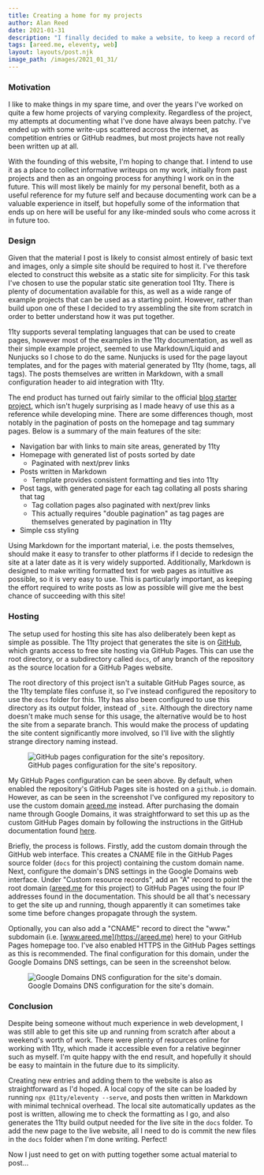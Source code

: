 ```yaml
---
title: Creating a home for my projects
author: Alan Reed
date: 2021-01-31
description: "I finally decided to make a website, to keep a record of the various things I've worked on. A brief adventure in static site generation with 11ty."
tags: [areed.me, eleventy, web]
layout: layouts/post.njk
image_path: /images/2021_01_31/
---
```


### Motivation

I like to make things in my spare time, and over the years I've worked on quite a few home projects of varying complexity. Regardless of the project, my attempts at documenting what I've done have always been patchy. I've ended up with some write-ups scattered accross the internet, as competition entries or GitHub readmes, but most projects have not really been written up at all.

With the founding of this website, I'm hoping to change that. I intend to use it as a place to collect informative writeups on my work, initially from past projects and then as an ongoing process for anything I work on in the future. This will most likely be mainly for my personal benefit, both as a useful reference for my future self and because documenting work can be a valuable experience in itself, but hopefully some of the information that ends up on here will be useful for any like-minded souls who come across it in future too.

### Design

Given that the material I post is likely to consist almost entirely of basic text and images, only a simple site should be required to host it. I've therefore elected to construct this website as a static site for simplicity. For this task I've chosen to use the popular static site generation tool 11ty. There is plenty of documentation available for this, as well as a wide range of example projects that can be used as a starting point. However, rather than build upon one of these I decided to try assembling the site from scratch in order to better understand how it was put together.

11ty supports several templating languages that can be used to create pages, however most of the examples in the 11ty documentation, as well as their simple example project, seemed to use Markdown/Liquid and Nunjucks so I chose to do the same. Nunjucks is used for the page layout templates, and for the pages with material generated by 11ty (home, tags, all tags). The posts themselves are written in Markdown, with a small configuration header to aid integration with 11ty.

The end product has turned out fairly similar to the official [blog starter project](https://github.com/11ty/eleventy-base-blog), which isn't hugely surprising as I made heavy of use this as a reference while developing mine. There are some differences though, most notably in the pagination of posts on the homepage and tag summary pages. Below is a summary of the main features of the site:

- Navigation bar with links to main site areas, generated by 11ty
- Homepage with generated list of posts sorted by date
  - Paginated with next/prev links
- Posts written in Markdown
  - Template provides consistent formatting and ties into 11ty
- Post tags, with generated page for each tag collating all posts sharing that tag
  - Tag collation pages also paginated with next/prev links
  - This actually requires "double pagination" as tag pages are themselves generated by pagination in 11ty
- Simple css styling

Using Markdown for the important material, i.e. the posts themselves, should make it easy to transfer to other platforms if I decide to redesign the site at a later date as it is very widely supported. Additionally, Markdown is designed to make writing formatted text for web pages as intuitive as possible, so it is very easy to use. This is particularly important, as keeping the effort required to write posts as low as possible will give me the best chance of succeeding with this site!

### Hosting

The setup used for hosting this site has also deliberately been kept as simple as possible. The 11ty project that generates the site is on [GitHub](https://github.com/alanpreed/blog), which grants access to free site hosting via GitHub Pages. This can use the root directory, or a subdirectory called `docs`, of any branch of the repository as the source location for a GitHub Pages website.

The root directory of this project isn't a suitable GitHub Pages source, as the 11ty template files confuse it, so I've instead configured the repository to use the `docs` folder for this. 11ty has also been configured to use this directory as its output folder, instead of `_site`. Although the directory name doesn't make much sense for this usage, the alternative would be to host the site from a separate branch. This would make the process of updating the site content significantly more involved, so I'll live with the slightly strange directory naming instead.

<figure>
  <img src={{ image_path | append: "github_setup.png" }} alt="GitHub pages configuration for the site's repository."/>
  <figcaption>GitHub pages configuration for the site's repository.</figcaption>
</figure>

My GitHub Pages configuration can be seen above. By default, when enabled the repository's GitHub Pages site is hosted on a `github.io` domain. However, as can be seen in the screenshot I've configured my repository to use the custom domain [areed.me](https://areed.me) instead. After purchasing the domain name through Google Domains, it was straightforward to set this up as the custom GitHub Pages domain by following the instructions in the GitHub documentation found [here](https://docs.github.com/en/github/working-with-github-pages/managing-a-custom-domain-for-your-github-pages-site).

Briefly, the process is follows. Firstly, add the custom domain through the GitHub web interface. This creates a CNAME file in the GitHub Pages source folder (`docs` for this project) containing the custom domain name. Next, configure the domain's DNS settings in the Google Domains web interface. Under "Custom resource records", add an "A" record to point the root domain ([areed.me](https://areed.me) for this project) to GitHub Pages using the four IP addresses found in the documentation. This should be all that's necessary to get the site up and running, though apparently it can sometimes take some time before changes propagate through the system.

Optionally, you can also add a "CNAME" record to direct the "www." subdomain (i.e. [www.areed.me](https://areed.me) here) to your GitHub Pages homepage too. I've also enabled HTTPS in the GitHub Pages settings as this is recommended. The final configuration for this domain, under the Google Domains DNS settings, can be seen in the screenshot below.

<figure>
  <img src={{ image_path | append: "domain_setup.png" }} alt="Google Domains DNS configuration for the site's domain."/>
  <figcaption>Google Domains DNS configuration for the site's domain.</figcaption>
</figure>

### Conclusion

Despite being someone without much experience in web development, I was still able to get this site up and running from scratch after about a weekend's worth of work. There were plenty of resources online for working with 11ty, which made it accessible even for a relative beginner such as myself. I'm quite happy with the end result, and hopefully it should be easy to maintain in the future due to its simplicity.

Creating new entries and adding them to the website is also as straightforward as I'd hoped. A local copy of the site can be loaded by running `npx @11ty/eleventy --serve`, and posts then written in Markdown with minimal technical overhead. The local site automatically updates as the post is written, allowing me to check the formatting as I go, and also generates the 11ty build output needed for the live site in the `docs` folder. To add the new page to the live website, all I need to do is commit the new files in the `docs` folder when I'm done writing. Perfect!

Now I just need to get on with putting together some actual material to post...
